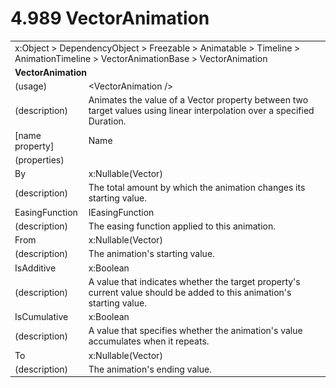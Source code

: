 <html dir="LTR" xmlns:mshelp="http://msdn.microsoft.com/mshelp" xmlns:ddue="http://ddue.schemas.microsoft.com/authoring/2003/5" xmlns:xlink="http://www.w3.org/1999/xlink" xmlns:tool="http://www.microsoft.com/tooltip">

<body>
 <input type="hidden" id="userDataCache" class="userDataStyle">
 <input type="hidden" id="hiddenScrollOffset">
 <img id="dropDownImage" style="display:none; height:0; width:0;" src="../local/drpdown.gif">
 <img id="dropDownHoverImage" style="display:none; height:0; width:0;" src="../local/drpdown_orange.gif">
 <img id="collapseImage" style="display:none; height:0; width:0;" src="../local/collapse.gif">
 <img id="expandImage" style="display:none; height:0; width:0;" src="../local/exp.gif">
 <img id="collapseAllImage" style="display:none; height:0; width:0;" src="../local/collall.gif">
 <img id="expandAllImage" style="display:none; height:0; width:0;" src="../local/expall.gif">
 <img id="copyImage" style="display:none; height:0; width:0;" src="../local/copycode.gif">
 <img id="copyHoverImage" style="display:none; height:0; width:0;" src="../local/copycodeHighlight.gif">
 <div id="header"><h1 class="heading">4.989 VectorAnimation</h1></div>

 <div id="mainSection">
 <div id="mainBody">
 <div id="allHistory" class="saveHistory" onsave="saveAll()" onload="loadAll()"></div>
 <p xmlns:wsd="http://wsdev.schemas.microsoft.com/authoring/2008/2" xmlns:msxsl="urn:schemas-microsoft-com:xslt" xmlns:script="urn:script" xmlns:build="urn:build">
 </p>
 <div id="sectionSection0" class="section" name="collapseableSection">
 <content xmlns="http://ddue.schemas.microsoft.com/authoring/2003/5" xmlns:wsd="http://wsdev.schemas.microsoft.com/authoring/2008/2" xmlns:msxsl="urn:schemas-microsoft-com:xslt" xmlns:script="urn:script" xmlns:build="urn:build">
 </content>
 </div>
 <div id="sectionSection1" class="section" name="collapseableSection">
 <content xmlns="http://ddue.schemas.microsoft.com/authoring/2003/5" xmlns:wsd="http://wsdev.schemas.microsoft.com/authoring/2008/2" xmlns:msxsl="urn:schemas-microsoft-com:xslt" xmlns:script="urn:script" xmlns:build="urn:build">
 <table class="ProtocolAuthoredTable" xmlns="">
 <tr><td colspan="2">
<mshelp:link keywords="c0d383e4-fcdb-4546-a06b-81c262fe2a5e" tabindex="0">x:Object</mshelp:link> &gt; <mshelp:link keywords="44a6e58f-41e0-4602-b1d2-75a9b44a5acb" tabindex="0">DependencyObject</mshelp:link> &gt; <mshelp:link keywords="14abf0ee-8f63-4ed1-80bd-0b71e55f11cb" tabindex="0">Freezable</mshelp:link> &gt; <mshelp:link keywords="4853919b-6874-4e1c-9343-c5cac9c192f9" tabindex="0">Animatable</mshelp:link> &gt; <mshelp:link keywords="804f6a09-43b5-42cc-ba0d-9961bceb5166" tabindex="0">Timeline</mshelp:link> &gt; <mshelp:link keywords="42c3e52c-aa6a-4ec4-b081-7575e1e90537" tabindex="0">AnimationTimeline</mshelp:link> &gt; <mshelp:link keywords="16eeb19a-4028-4aa2-9095-57504a79475a" tabindex="0">VectorAnimationBase</mshelp:link> &gt; <mshelp:link keywords="daf7186a-8fb7-4faa-910c-8c1cfe2a9133" tabindex="0">VectorAnimation</mshelp:link> </td>
 </tr>
 <tr><td colspan="2">
 <b>VectorAnimation</b> </td>
 </tr>
 <tr><td><div class="indent0">(usage)</div></td>
 <td>&lt;VectorAnimation /&gt;</td>
 </tr>
 <tr><td><div class="indent0">(description)</div></td>
 <td>Animates the value of a Vector property between two target values using linear interpolation over a specified Duration.</td>
 </tr>
 <tr><td><div class="indent0">[name property]</div></td>
 <td><mshelp:link keywords="804f6a09-43b5-42cc-ba0d-9961bceb5166" tabindex="0">Name</mshelp:link></td>
 </tr>
 <tr><td><div class="indent0">(properties)</div></td>
 <td></td>
 </tr>
 <tr><td><div class="indent2">By</div></td>
 <td><mshelp:link keywords="d703c73c-7207-46e7-a8b3-09d16978cead" tabindex="0">x:Nullable</mshelp:link>(<mshelp:link keywords="11fce7e6-d7ee-43ff-9514-fd7877f03031" tabindex="0">Vector</mshelp:link>)</td>
 </tr>
 <tr><td><div class="indent4">(description)</div></td>
 <td>The total amount by which the animation changes its starting value.</td>
 </tr>
 <tr><td><div class="indent2">EasingFunction</div></td>
 <td><mshelp:link keywords="e3edc66d-0166-4444-aa7e-3c9f905a9a45" tabindex="0">IEasingFunction</mshelp:link></td>
 </tr>
 <tr><td><div class="indent4">(description)</div></td>
 <td>The easing function applied to this animation.</td>
 </tr>
 <tr><td><div class="indent2">From</div></td>
 <td><mshelp:link keywords="d703c73c-7207-46e7-a8b3-09d16978cead" tabindex="0">x:Nullable</mshelp:link>(<mshelp:link keywords="11fce7e6-d7ee-43ff-9514-fd7877f03031" tabindex="0">Vector</mshelp:link>)</td>
 </tr>
 <tr><td><div class="indent4">(description)</div></td>
 <td>The animation's starting value.</td>
 </tr>
 <tr><td><div class="indent2">IsAdditive</div></td>
 <td><mshelp:link keywords="c4ef5482-3a69-411e-bd77-93ce44c968a9" tabindex="0">x:Boolean</mshelp:link></td>
 </tr>
 <tr><td><div class="indent4">(description)</div></td>
 <td>A value that indicates whether the target property's current value should be added to this animation's starting value.</td>
 </tr>
 <tr><td><div class="indent2">IsCumulative</div></td>
 <td><mshelp:link keywords="c4ef5482-3a69-411e-bd77-93ce44c968a9" tabindex="0">x:Boolean</mshelp:link></td>
 </tr>
 <tr><td><div class="indent4">(description)</div></td>
 <td>A value that specifies whether the animation's value accumulates when it repeats.</td>
 </tr>
 <tr><td><div class="indent2">To</div></td>
 <td><mshelp:link keywords="d703c73c-7207-46e7-a8b3-09d16978cead" tabindex="0">x:Nullable</mshelp:link>(<mshelp:link keywords="11fce7e6-d7ee-43ff-9514-fd7877f03031" tabindex="0">Vector</mshelp:link>)</td>
 </tr>
 <tr><td><div class="indent4">(description)</div></td>
 <td>The animation's ending value.</td>
 </tr>
</table>
 </content>
 </div>
 <!--[if gte IE 5]>
 <tool:tip element="languageFilterToolTip" avoidmouse="false"/>
 <![endif]-->
 </div>
 <a name="feedback"></a><span></span>
 </div>
</body></html>
